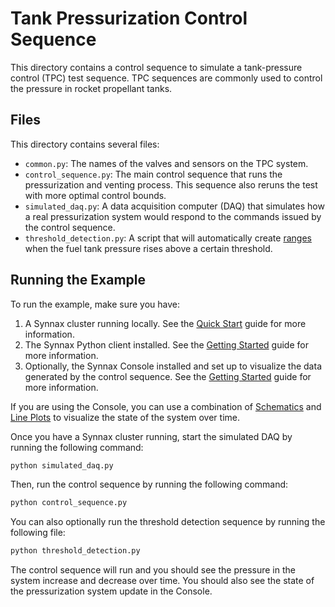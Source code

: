# Tank Pressurization Control Sequence

This directory contains a control sequence to simulate a tank-pressure control (TPC)
test sequence. TPC sequences are commonly used to control the pressure in rocket
propellant tanks.

## Files

This directory contains several files:

- `common.py`: The names of the valves and sensors on the TPC system.
- `control_sequence.py`: The main control sequence that runs the pressurization and
  venting process. This sequence also reruns the test with more optimal control bounds.
- `simulated_daq.py`: A data acquisition computer (DAQ) that simulates how a real
  pressurization system would respond to the commands issued by the control sequence.
- `threshold_detection.py`: A script that will automatically create
  [ranges](https://docs.synnaxlabs.com/reference/concepts/ranges) when the fuel tank
  pressure rises above a certain threshold.

## Running the Example

To run the example, make sure you have:

1. A Synnax cluster running locally. See the
   [Quick Start](https://docs.synnaxlabs.com/reference/cluster/quick-start) guide for
   more information.
2. The Synnax Python client installed. See the
   [Getting Started](https://docs.synnaxlabs.com/reference/python-client/get-started)
   guide for more information.
3. Optionally, the Synnax Console installed and set up to visualize the data generated
   by the control sequence. See the
   [Getting Started](https://docs.synnaxlabs.com/reference/console/get-started) guide
   for more information.

If you are using the Console, you can use a combination of
[Schematics](https://docs.synnaxlabs.com/reference/console/schematics) and
[Line Plots](https://docs.synnaxlabs.com/reference/console/line-plots) to visualize the
state of the system over time.

Once you have a Synnax cluster running, start the simulated DAQ by running the following
command:

```bash
python simulated_daq.py
```

Then, run the control sequence by running the following command:

```bash
python control_sequence.py
```

You can also optionally run the threshold detection sequence by running the following
file:

```bash
python threshold_detection.py
```

The control sequence will run and you should see the pressure in the system increase and
decrease over time. You should also see the state of the pressurization system update in
the Console.
